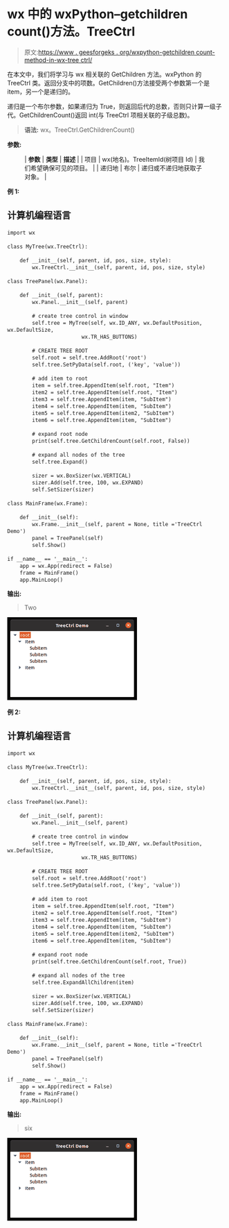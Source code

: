 # wx 中的 wxPython–getchildren count()方法。TreeCtrl

> 原文:[https://www . geesforgeks . org/wxpython-getchildren count-method-in-wx-tree ctrl/](https://www.geeksforgeeks.org/wxpython-getchildrencount-method-in-wx-treectrl/)

在本文中，我们将学习与 wx 相关联的 GetChildren 方法。wxPython 的 TreeCtrl 类。返回分支中的项数。GetChildren()方法接受两个参数第一个是 item，另一个是递归的。

递归是一个布尔参数，如果递归为 True，则返回后代的总数，否则只计算一级子代。GetChildrenCount()返回 int(与 TreeCtrl 项相关联的子级总数)。

> **语法:** wx。TreeCtrl.GetChildrenCount()

**参数:**

<figure class="table">

| **参数** | **类型** | **描述** |
| 项目 | wx(地名)。TreeItemId(树项目 Id) | 我们希望确保可见的项目。 |
| 递归地 | 布尔 | 递归或不递归地获取子对象。 |

</figure>

**例 1:**

## 计算机编程语言

```
import wx 

class MyTree(wx.TreeCtrl): 

    def __init__(self, parent, id, pos, size, style): 
        wx.TreeCtrl.__init__(self, parent, id, pos, size, style) 

class TreePanel(wx.Panel): 

    def __init__(self, parent): 
        wx.Panel.__init__(self, parent)

        # create tree control in window 
        self.tree = MyTree(self, wx.ID_ANY, wx.DefaultPosition, wx.DefaultSize, 
                        wx.TR_HAS_BUTTONS) 

        # CREATE TREE ROOT 
        self.root = self.tree.AddRoot('root') 
        self.tree.SetPyData(self.root, ('key', 'value')) 

        # add item to root 
        item = self.tree.AppendItem(self.root, "Item") 
        item2 = self.tree.AppendItem(self.root, "Item") 
        item3 = self.tree.AppendItem(item, "SubItem")
        item4 = self.tree.AppendItem(item, "SubItem")
        item5 = self.tree.AppendItem(item2, "SubItem")
        item6 = self.tree.AppendItem(item, "SubItem")

        # expand root node
        print(self.tree.GetChildrenCount(self.root, False))

        # expand all nodes of the tree
        self.tree.Expand() 

        sizer = wx.BoxSizer(wx.VERTICAL) 
        sizer.Add(self.tree, 100, wx.EXPAND) 
        self.SetSizer(sizer) 

class MainFrame(wx.Frame): 

    def __init__(self): 
        wx.Frame.__init__(self, parent = None, title ='TreeCtrl Demo') 
        panel = TreePanel(self) 
        self.Show() 

if __name__ == '__main__': 
    app = wx.App(redirect = False) 
    frame = MainFrame() 
    app.MainLoop()
```

**输出:**

> Two

![](img/dda3780d456c96c2e6ced86e70ebe41b.png)

**例 2:**

## 计算机编程语言

```
import wx 

class MyTree(wx.TreeCtrl): 

    def __init__(self, parent, id, pos, size, style): 
        wx.TreeCtrl.__init__(self, parent, id, pos, size, style) 

class TreePanel(wx.Panel): 

    def __init__(self, parent): 
        wx.Panel.__init__(self, parent) 

        # create tree control in window 
        self.tree = MyTree(self, wx.ID_ANY, wx.DefaultPosition, wx.DefaultSize, 
                        wx.TR_HAS_BUTTONS) 

        # CREATE TREE ROOT 
        self.root = self.tree.AddRoot('root') 
        self.tree.SetPyData(self.root, ('key', 'value')) 

        # add item to root 
        item = self.tree.AppendItem(self.root, "Item") 
        item2 = self.tree.AppendItem(self.root, "Item") 
        item3 = self.tree.AppendItem(item, "SubItem")
        item4 = self.tree.AppendItem(item, "SubItem")
        item5 = self.tree.AppendItem(item2, "SubItem")
        item6 = self.tree.AppendItem(item, "SubItem")

        # expand root node
        print(self.tree.GetChildrenCount(self.root, True))

        # expand all nodes of the tree
        self.tree.ExpandAllChildren(item) 

        sizer = wx.BoxSizer(wx.VERTICAL) 
        sizer.Add(self.tree, 100, wx.EXPAND) 
        self.SetSizer(sizer) 

class MainFrame(wx.Frame): 

    def __init__(self): 
        wx.Frame.__init__(self, parent = None, title ='TreeCtrl Demo') 
        panel = TreePanel(self) 
        self.Show() 

if __name__ == '__main__': 
    app = wx.App(redirect = False) 
    frame = MainFrame() 
    app.MainLoop()
```

**输出:**

> six

![](img/dda3780d456c96c2e6ced86e70ebe41b.png)